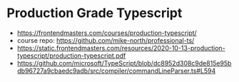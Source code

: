 # Production Grade Typescript

* <https://frontendmasters.com/courses/production-typescript/>
* course repo: <https://github.com/mike-north/professional-ts/>
* <https://static.frontendmasters.com/resources/2020-10-13-production-typescript/production-typescript.pdf>
* <https://github.com/microsoft/TypeScript/blob/dc8952d308c9de815e95bdb96727a9cbaedc9adb/src/compiler/commandLineParser.ts#L594>